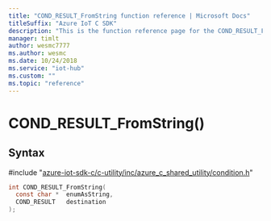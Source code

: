 ```yaml
---                             
title: "COND_RESULT_FromString function reference | Microsoft Docs" 
titleSuffix: "Azure IoT C SDK"            
description: "This is the function reference page for the COND_RESULT_FromString() function in the Azure IoT C SDK. This SDK is used with Azure IoT Hub and Azure IoT Hub Device Provisioning Service"            
manager: timlt                 
author: wesmc7777              
ms.author: wesmc               
ms.date: 10/24/2018                    
ms.service: "iot-hub"             
ms.custom: ""                
ms.topic: "reference"        
---                            
```


# COND_RESULT_FromString()

## Syntax

\#include "[azure-iot-sdk-c/c-utility/inc/azure_c_shared_utility/condition.h](../condition-h.md)"  
```C
int COND_RESULT_FromString(
  const char *  enumAsString,
  COND_RESULT   destination
);
```


